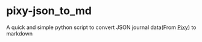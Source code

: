 # pixy-json_to_md
A quick and simple python script to convert JSON journal data(From [Pixy](https://pixy.day/)) to markdown
